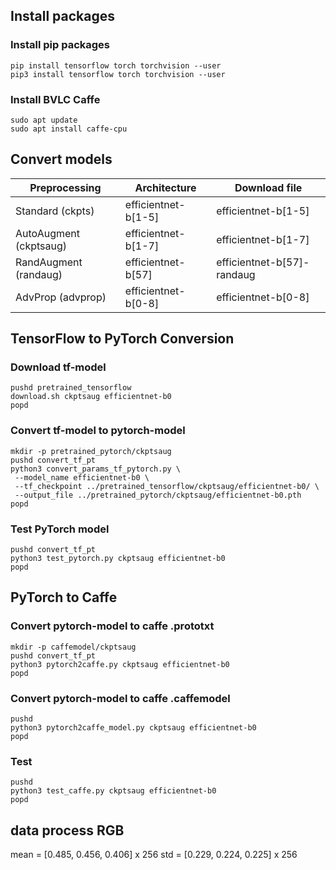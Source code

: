 ## Install packages

### Install pip packages

```
pip install tensorflow torch torchvision --user
pip3 install tensorflow torch torchvision --user
```

### Install BVLC Caffe

```
sudo apt update
sudo apt install caffe-cpu
```

## Convert models

|Preprocessing         | Architecture            |Download file             |
|----------------------|-------------------------|--------------------------|
|Standard (ckpts)      |efficientnet-b[1-5]      |efficientnet-b[1-5]       |
|AutoAugment (ckptsaug)|efficientnet-b[1-7]      |efficientnet-b[1-7]       |
|RandAugment (randaug) |efficientnet-b[57]       |efficientnet-b[57]-randaug|
|AdvProp (advprop)     |efficientnet-b[0-8]      |efficientnet-b[0-8]       |

## TensorFlow to PyTorch Conversion

### Download tf-model

```
pushd pretrained_tensorflow
download.sh ckptsaug efficientnet-b0
popd
```

### Convert tf-model to pytorch-model

```
mkdir -p pretrained_pytorch/ckptsaug
pushd convert_tf_pt
python3 convert_params_tf_pytorch.py \
 --model_name efficientnet-b0 \
 --tf_checkpoint ../pretrained_tensorflow/ckptsaug/efficientnet-b0/ \
 --output_file ../pretrained_pytorch/ckptsaug/efficientnet-b0.pth
popd
```

### Test PyTorch model

```
pushd convert_tf_pt
python3 test_pytorch.py ckptsaug efficientnet-b0
popd
```

## PyTorch to Caffe

### Convert pytorch-model to caffe .prototxt

```
mkdir -p caffemodel/ckptsaug
pushd convert_tf_pt
python3 pytorch2caffe.py ckptsaug efficientnet-b0
popd
```

### Convert pytorch-model to caffe .caffemodel

```
pushd
python3 pytorch2caffe_model.py ckptsaug efficientnet-b0
popd
```

### Test

```
pushd
python3 test_caffe.py ckptsaug efficientnet-b0
popd
```

## data process RGB

mean = [0.485, 0.456, 0.406] x 256
std = [0.229, 0.224, 0.225] x 256
